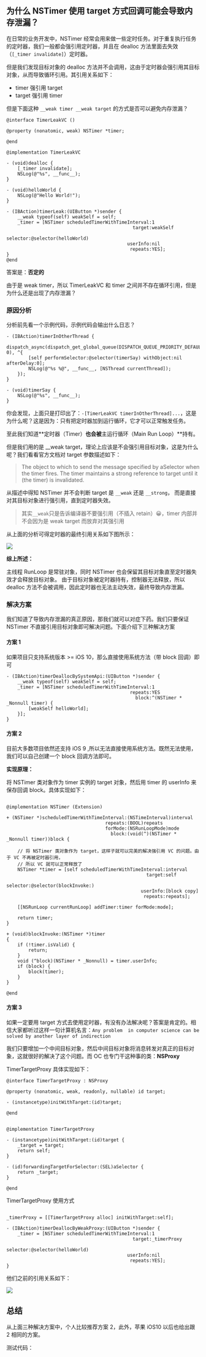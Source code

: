 ## 为什么 NSTimer 使用 target 方式回调可能会导致内存泄漏？

在日常的业务开发中，NSTimer 经常会用来做一些定时任务。对于重复执行任务的定时器，我们一般都会强引用定时器，并且在 dealloc 方法里面去失效（`[_timer invalidate]`）定时器。

但是我们发现目标对象的 dealloc 方法并不会调用，这由于定时器会强引用其目标对象，从而导致循环引用。其引用关系如下：

- timer 强引用 target
- target 强引用 timer

但是下面这种 `__weak timer __weak target` 的方式是否可以避免内存泄漏？

```objc
@interface TimerLeakVC ()

@property (nonatomic, weak) NSTimer *timer;

@end

@implementation TimerLeakVC

- (void)dealloc {
    [_timer invalidate];
    NSLog(@"%s", __func__);
}

- (void)helloWorld {
    NSLog(@"Hello World!");
}

- (IBAction)timerLeak:(UIButton *)sender {
    __weak typeof(self) weakSelf = self;
    _timer = [NSTimer scheduledTimerWithTimeInterval:1
                                              target:weakSelf
                                            selector:@selector(helloWorld)
                                            userInfo:nil
                                             repeats:YES];
}
@end
```

答案是：**否定的**

由于是 weak timer，所以 TimerLeakVC 和 timer 之间并不存在循环引用，但是为什么还是出现了内存泄漏？


### 原因分析

分析前先看一个示例代码，示例代码会输出什么日志？ 

```objc
- (IBAction)timerInOtherThread {
    dispatch_async(dispatch_get_global_queue(DISPATCH_QUEUE_PRIORITY_DEFAULT, 0), ^{
        [self performSelector:@selector(timerSay) withObject:nil afterDelay:0];
        NSLog(@"%s %@", __func__, [NSThread currentThread]);
    });
}

- (void)timerSay {
    NSLog(@"%s", __func__);
}
```

你会发现，上面只是打印出了：`-[TimerLeakVC timerInOtherThread]...`，这是为什么呢？这是因为：只有把定时器加到运行循环，它才可以正常触发任务。

至此我们知道**定时器（Timer）**也会被**主运行循环（Main Run Loop）**持有。

但是我们用的是 __weak target，理论上应该是不会强引用目标对象，这是为什么呢？我们看看官方文档对 target 参数描述如下：
> The object to which to send the message specified by aSelector when the timer fires. The timer maintains a strong reference to target until it (the timer) is invalidated.

从描述中得知 NSTimer 并不会判断 target 是 `__weak` 还是 `__strong`， 而是直接对其目标对象进行强引用，直到定时器失效。

> 其实`__weak`只是告诉编译器不要强引用（不插入 retain）😀，timer 内部并不会因为是 weak target 而放弃对其强引用

从上面的分析可得定时器的最终引用关系如下图所示：

<img src="../imgs/timer_ref.jpg">

**综上所述：**

主线程 RunLoop 是常驻对象，同时 NSTimer 也会保留其目标对象直至定时器失效才会释放目标对象。 由于目标对象被定时器持有，控制器无法释放，所以 dealloc 方法不会被调用，因此定时器也无法主动失效，最终导致内存泄漏。

### 解决方案
我们知道了导致内存泄漏的真正原因，那我们就可以对症下药。我们只要保证 NSTimer 不直接引用目标对象即可解决问题。下面介绍下三种解决方案

#### 方案 1
如果项目只支持系统版本 >= iOS 10，那么直接使用系统方法（带 block 回调）即可 

```objc
- (IBAction)timerDeallocBySystemApi:(UIButton *)sender {
    __weak typeof(self) weakSelf = self;
    _timer = [NSTimer scheduledTimerWithTimeInterval:1
                                             repeats:YES
                                               block:^(NSTimer * _Nonnull timer) {
        [weakSelf helloWorld];
    }];
}
```

#### 方案 2
目前大多数项目依然还支持 iOS 9 ,所以无法直接使用系统方法。既然无法使用，我们可以自己创建一个 block 回调方法即可。

**实现原理：**

将 NSTimer 类对象作为 timer 实例的 target 对象，然后用 timer 的 userInfo 来保存回调 block。具体实现如下：

```objc

@implementation NSTimer (Extension)

+ (NSTimer *)scheduledTimerWithTimeInterval:(NSTimeInterval)interval
                                    repeats:(BOOL)repeats
                                    forMode:(NSRunLoopMode)mode
                                      block:(void(^)(NSTimer * _Nonnull timer))block {
    
    // 将 NSTimer 类对象作为 target，这样子就可以完美的解决强引用 VC 的问题。由于 VC 不再被定时器引用，
    // 所以 VC 就可以正常释放了
    NSTimer *timer = [self scheduledTimerWithTimeInterval:interval
                                                   target:self
                                                 selector:@selector(blockInvoke:)
                                                 userInfo:[block copy]
                                                  repeats:repeats];
    
    [[NSRunLoop currentRunLoop] addTimer:timer forMode:mode];
    
    return timer;
}

+ (void)blockInvoke:(NSTimer *)timer
{
    if (!timer.isValid) {
        return;
    }
    void (^block)(NSTimer * _Nonnull) = timer.userInfo;
    if (block) {
        block(timer);
    }
}

@end

``` 

#### 方案 3
如果一定要用 target 方式去使用定时器，有没有办法解决呢？答案是肯定的。相信大家都听过这样一句计算机名言：`Any problem  in computer science can be solved by another layer of indirection`

我们只要增加一个中间目标对象，然后中间目标对象将消息转发对真正的目标对象，这就很好的解决了这个问题。而 OC 也专门干这种事的类：**NSProxy**

TimerTargetProxy 具体实现如下：

```objc
@interface TimerTargetProxy : NSProxy

@property (nonatomic, weak, readonly, nullable) id target;

- (instancetype)initWithTarget:(id)target;

@end


@implementation TimerTargetProxy

- (instancetype)initWithTarget:(id)target {
    _target = target;
    return self;
}

- (id)forwardingTargetForSelector:(SEL)aSelector {
    return _target;
}

@end

```

TimerTargetProxy 使用方式

```objc

_timerProxy = [[TimerTargetProxy alloc] initWithTarget:self];

- (IBAction)timerDeallocByWeakProxy:(UIButton *)sender {
    _timer = [NSTimer scheduledTimerWithTimeInterval:1
                                              target:_timerProxy
                                            selector:@selector(helloWorld)
                                            userInfo:nil
                                             repeats:YES];
}

```

他们之前的引用关系如下：

<img src="../imgs/timer_proxy.jpg">


## 总结
从上面三种解决方案中，个人比较推荐方案 2，此外，苹果 iOS10 以后也给出跟 2 相同的方案。

测试代码：